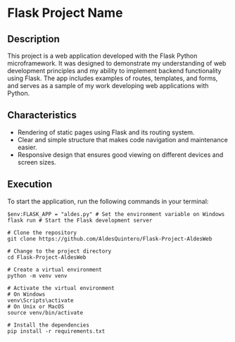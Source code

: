 # Flask Project Name

## Description
This project is a web application developed with the Flask Python microframework. It was designed to demonstrate my understanding of web development principles and my ability to implement backend functionality using Flask. The app includes examples of routes, templates, and forms, and serves as a sample of my work developing web applications with Python.

## Characteristics
- Rendering of static pages using Flask and its routing system.
- Clear and simple structure that makes code navigation and maintenance easier.
- Responsive design that ensures good viewing on different devices and screen sizes.

## Execution
To start the application, run the following commands in your terminal:

```shell
$env:FLASK_APP = "aldes.py" # Set the environment variable on Windows
flask run # Start the Flask development server

# Clone the repository
git clone https://github.com/AldesQuintero/Flask-Project-AldesWeb

# Change to the project directory
cd Flask-Project-AldesWeb

# Create a virtual environment
python -m venv venv

# Activate the virtual environment
# On Windows
venv\Scripts\activate
# On Unix or MacOS
source venv/bin/activate

# Install the dependencies
pip install -r requirements.txt

